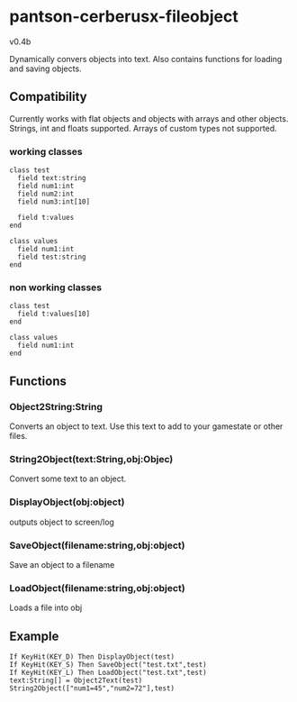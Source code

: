 # pantson-cerberusx-fileobject

v0.4b

Dynamically convers objects into text.
Also contains functions for loading and saving objects. 

## Compatibility

Currently works with flat objects and objects with arrays and other objects. Strings, int and floats supported.
Arrays of custom types not supported.

### working classes

    class test
      field text:string
      field num1:int
      field num2:int
      field num3:int[10]
      
      field t:values
    end
  
    class values
      field num1:int
      field test:string
    end

### non working classes
    
    class test      
      field t:values[10]
    end
  
    class values
      field num1:int
    end

## Functions

### Object2String:String[](obj:Object)

Converts an object to text. Use this text to add to your gamestate or other files.

### String2Object(text:String,obj:Objec)

Convert some text to an object.

### DisplayObject(obj:object)

outputs object to screen/log

### SaveObject(filename:string,obj:object)

Save an object to a filename

### LoadObject(filename:string,obj:object)

Loads a file into obj

## Example

    If KeyHit(KEY_D) Then DisplayObject(test)
    If KeyHit(KEY_S) Then SaveObject("test.txt",test)
    If KeyHit(KEY_L) Then LoadObject("test.txt",test)
    text:String[] = Object2Text(test)
    String2Object(["num1=45","num2=72"],test)
